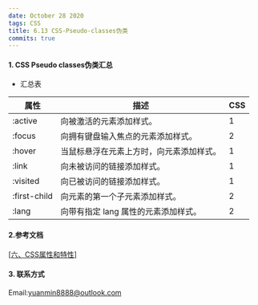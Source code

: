 ```yaml
---
date: October 28 2020
tags: CSS
title: 6.13 CSS-Pseudo-classes伪类
commits: true
---
```


#### 1. CSS Pseudo classes伪类汇总

- 汇总表

| 属性         | 描述                                     | CSS  |
| ------------ | ---------------------------------------- | ---- |
| :active      | 向被激活的元素添加样式。                 | 1    |
| :focus       | 向拥有键盘输入焦点的元素添加样式。       | 2    |
| :hover       | 当鼠标悬浮在元素上方时，向元素添加样式。 | 1    |
| :link        | 向未被访问的链接添加样式。               | 1    |
| :visited     | 向已被访问的链接添加样式。               | 1    |
| :first-child | 向元素的第一个子元素添加样式。           | 2    |
| :lang        | 向带有指定 lang 属性的元素添加样式。     | 2    |

#### 2.参考文档

[[六、CSS属性和特性]](https://web-dolphin.github.io/2020/10/28/CSS/Tutorial/%E5%85%AD%E3%80%81CSS%20%E5%B1%9E%E6%80%A7%E5%92%8C%E7%89%B9%E6%80%A7/)

#### 3. 联系方式

Email:yuanmin8888@outlook.com
